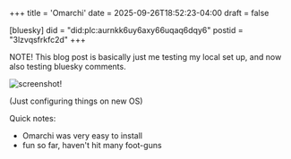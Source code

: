 +++
title = 'Omarchi'
date = 2025-09-26T18:52:23-04:00
draft = false

[bluesky]
did = "did:plc:aurnkk6uy6axy66uqaq6dqy6"
postid = "3lzvqsfrkfc2d"
+++

NOTE! This blog post is basically just me testing my local set up, and now also testing bluesky comments. 

![screenshot!](/img/omarchi.png)

(Just configuring things on new OS)

Quick notes: 
- Omarchi was very easy to install
- fun so far, haven't hit many foot-guns
